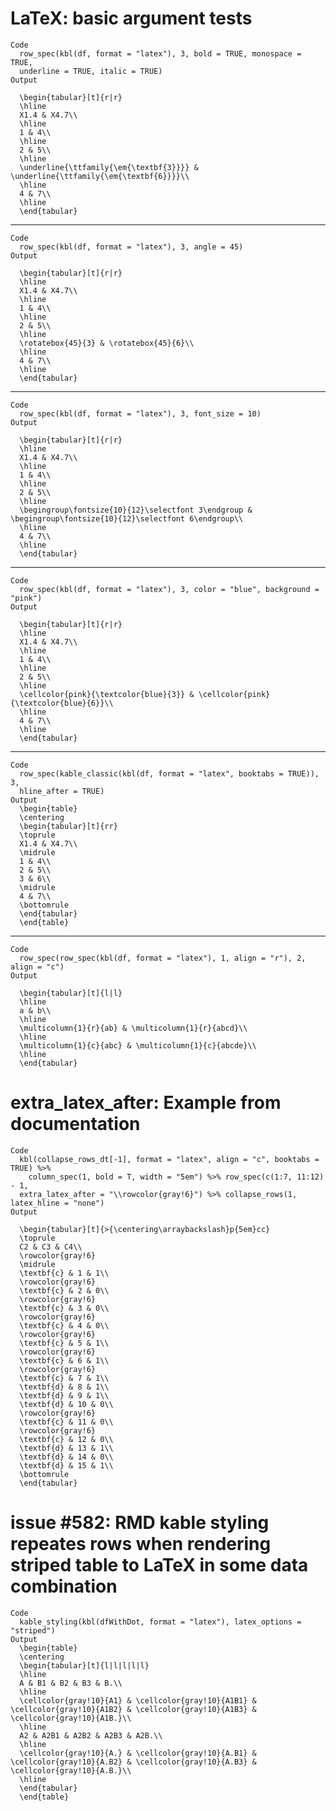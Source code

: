 # LaTeX: basic argument tests

    Code
      row_spec(kbl(df, format = "latex"), 3, bold = TRUE, monospace = TRUE,
      underline = TRUE, italic = TRUE)
    Output
      
      \begin{tabular}[t]{r|r}
      \hline
      X1.4 & X4.7\\
      \hline
      1 & 4\\
      \hline
      2 & 5\\
      \hline
      \underline{\ttfamily{\em{\textbf{3}}}} & \underline{\ttfamily{\em{\textbf{6}}}}\\
      \hline
      4 & 7\\
      \hline
      \end{tabular}

---

    Code
      row_spec(kbl(df, format = "latex"), 3, angle = 45)
    Output
      
      \begin{tabular}[t]{r|r}
      \hline
      X1.4 & X4.7\\
      \hline
      1 & 4\\
      \hline
      2 & 5\\
      \hline
      \rotatebox{45}{3} & \rotatebox{45}{6}\\
      \hline
      4 & 7\\
      \hline
      \end{tabular}

---

    Code
      row_spec(kbl(df, format = "latex"), 3, font_size = 10)
    Output
      
      \begin{tabular}[t]{r|r}
      \hline
      X1.4 & X4.7\\
      \hline
      1 & 4\\
      \hline
      2 & 5\\
      \hline
      \begingroup\fontsize{10}{12}\selectfont 3\endgroup & \begingroup\fontsize{10}{12}\selectfont 6\endgroup\\
      \hline
      4 & 7\\
      \hline
      \end{tabular}

---

    Code
      row_spec(kbl(df, format = "latex"), 3, color = "blue", background = "pink")
    Output
      
      \begin{tabular}[t]{r|r}
      \hline
      X1.4 & X4.7\\
      \hline
      1 & 4\\
      \hline
      2 & 5\\
      \hline
      \cellcolor{pink}{\textcolor{blue}{3}} & \cellcolor{pink}{\textcolor{blue}{6}}\\
      \hline
      4 & 7\\
      \hline
      \end{tabular}

---

    Code
      row_spec(kable_classic(kbl(df, format = "latex", booktabs = TRUE)), 3,
      hline_after = TRUE)
    Output
      \begin{table}
      \centering
      \begin{tabular}[t]{rr}
      \toprule
      X1.4 & X4.7\\
      \midrule
      1 & 4\\
      2 & 5\\
      3 & 6\\
      \midrule
      4 & 7\\
      \bottomrule
      \end{tabular}
      \end{table}

---

    Code
      row_spec(row_spec(kbl(df, format = "latex"), 1, align = "r"), 2, align = "c")
    Output
      
      \begin{tabular}[t]{l|l}
      \hline
      a & b\\
      \hline
      \multicolumn{1}{r}{ab} & \multicolumn{1}{r}{abcd}\\
      \hline
      \multicolumn{1}{c}{abc} & \multicolumn{1}{c}{abcde}\\
      \hline
      \end{tabular}

# extra_latex_after: Example from documentation

    Code
      kbl(collapse_rows_dt[-1], format = "latex", align = "c", booktabs = TRUE) %>%
        column_spec(1, bold = T, width = "5em") %>% row_spec(c(1:7, 11:12) - 1,
      extra_latex_after = "\\rowcolor{gray!6}") %>% collapse_rows(1, latex_hline = "none")
    Output
      
      \begin{tabular}[t]{>{\centering\arraybackslash}p{5em}cc}
      \toprule
      C2 & C3 & C4\\
      \rowcolor{gray!6}
      \midrule
      \textbf{c} & 1 & 1\\
      \rowcolor{gray!6}
      \textbf{c} & 2 & 0\\
      \rowcolor{gray!6}
      \textbf{c} & 3 & 0\\
      \rowcolor{gray!6}
      \textbf{c} & 4 & 0\\
      \rowcolor{gray!6}
      \textbf{c} & 5 & 1\\
      \rowcolor{gray!6}
      \textbf{c} & 6 & 1\\
      \rowcolor{gray!6}
      \textbf{c} & 7 & 1\\
      \textbf{d} & 8 & 1\\
      \textbf{d} & 9 & 1\\
      \textbf{d} & 10 & 0\\
      \rowcolor{gray!6}
      \textbf{c} & 11 & 0\\
      \rowcolor{gray!6}
      \textbf{c} & 12 & 0\\
      \textbf{d} & 13 & 1\\
      \textbf{d} & 14 & 0\\
      \textbf{d} & 15 & 1\\
      \bottomrule
      \end{tabular}

# issue #582: RMD kable styling repeates rows when rendering striped table to LaTeX in some data combination

    Code
      kable_styling(kbl(dfWithDot, format = "latex"), latex_options = "striped")
    Output
      \begin{table}
      \centering
      \begin{tabular}[t]{l|l|l|l|l}
      \hline
      A & B1 & B2 & B3 & B.\\
      \hline
      \cellcolor{gray!10}{A1} & \cellcolor{gray!10}{A1B1} & \cellcolor{gray!10}{A1B2} & \cellcolor{gray!10}{A1B3} & \cellcolor{gray!10}{A1B.}\\
      \hline
      A2 & A2B1 & A2B2 & A2B3 & A2B.\\
      \hline
      \cellcolor{gray!10}{A.} & \cellcolor{gray!10}{A.B1} & \cellcolor{gray!10}{A.B2} & \cellcolor{gray!10}{A.B3} & \cellcolor{gray!10}{A.B.}\\
      \hline
      \end{tabular}
      \end{table}

